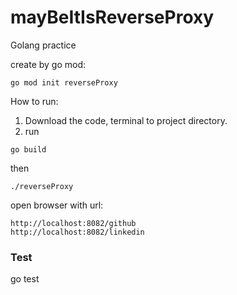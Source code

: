 # mayBeItIsReverseProxy
Golang practice

create by go mod:
```
go mod init reverseProxy
```

How to run:
1. Download the code, terminal to project directory.
2. run
```
go build
```
then
```
./reverseProxy
```

open browser with url:
```
http://localhost:8082/github
http://localhost:8082/linkedin
```


### Test

go test
